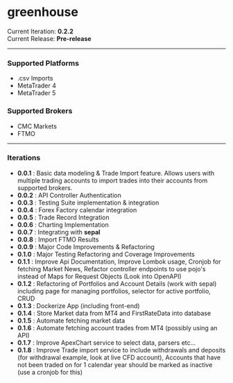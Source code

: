 # greenhouse

Current Iteration: **0.2.2**\
Current Release: **Pre-release**

---

### Supported Platforms
- .csv Imports
- MetaTrader 4
- MetaTrader 5

### Supported Brokers
- CMC Markets
- FTMO

---

### Iterations
- **0.0.1** : Basic data modeling & Trade Import feature. Allows users with multiple trading accounts to import trades into their accounts from supported brokers.
- **0.0.2** : API Controller Authentication
- **0.0.3** : Testing Suite implementation & integration
- **0.0.4** : Forex Factory calendar integration
- **0.0.5** : Trade Record Integration
- **0.0.6** : Charting Implementation
- **0.0.7** : Integrating with **sepal**
- **0.0.8** : Import FTMO Results
- **0.0.9** : Major Code Improvements & Refactoring
- **0.1.0** : Major Testing Refactoring and Coverage Improvements
- **0.1.1** : Improve Api Documentation, Improve Lombok usage, Cronjob for fetching Market News, Refactor controller endpoints to use pojo's instead of Maps for Request Objects (Look into OpenAPI)
- **0.1.2** : Refactoring of Portfolios and Account Details (work with sepal) including page for managing portfolios, selector for active portfolio, CRUD
- **0.1.3** : Dockerize App (including front-end)
- **0.1.4** : Store Market data from MT4 and FirstRateData into database
- **0.1.5** : Automate fetching market data
- **0.1.6** : Automate fetching account trades from MT4 (possibly using an API)
- **0.1.7** : Improve ApexChart service to select data, parsers etc...
- **0.1.8** : Improve Trade import service to include withdrawals and deposits (for withdrawal example, look at live CFD account), Accounts that have not been traded on for 1 calendar year should be marked as inactive (use a cronjob for this)